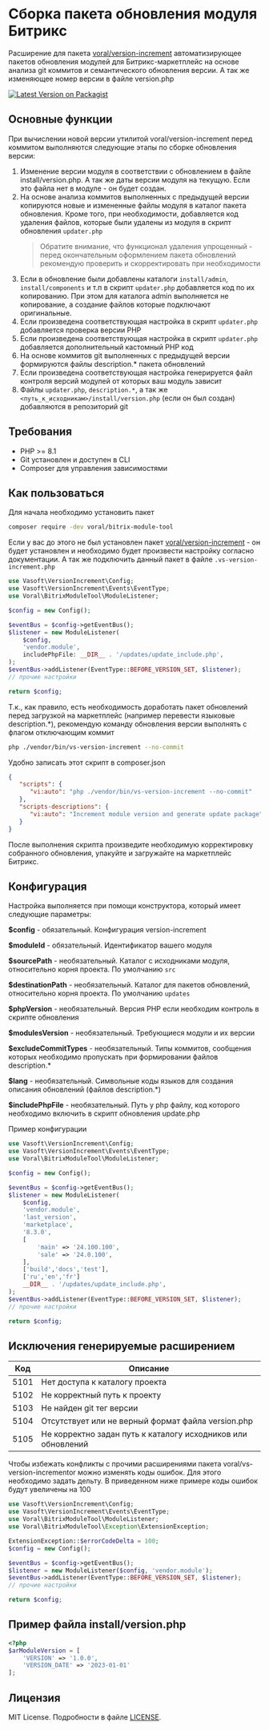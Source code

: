 # Сборка пакета обновления модуля Битрикс

Расширение для пакета [voral/version-increment](https://github.com/Voral/vs-version-incrementor) автоматизирующее пакетов обновления модулей для Битрикс-маркетплейс на основе анализа git коммитов и семантического обновления версии. А так же изменяющее номер версии в файле version.php

[![Latest Version on Packagist](https://img.shields.io/packagist/v/voral/bitrix-module-tool)](https://packagist.org/packages/voral/bitrix-module-tool )  

## Основные функции

При вычислении новой версии утилитой voral/version-increment перед коммитом выполняются следующие этапы по сборке обновления версии:

1. Изменение версии модуля в соответствии с обновлением в файле install/version.php. А так же даты версии модуля на текущую. Если это файла нет в модуле - он будет создан.
2. На основе анализа коммитов выполненных с предыдущей версии копируются новые и измененные файлы модуля в каталог пакета обновления. Кроме того, при необходимости, добавляется код удаления файлов, которые были удалены из модуля в скрипт обновления `updater.php`
    >  Обратите внимание, что функционал удаления упрощенный - перед окончательным оформлением пакета обновлений рекомендую проверить и скорректировать при необходимости
3. Если в обновление были добавлены каталоги `install/admin`, `install/components` и т.п в скрипт `updater.php` добавляется код по их копированию. При этом для каталога admin выполняется не копирование, а создание файлов которые подключают оригинальные.
4. Если произведена соответствующая настройка в скрипт `updater.php` добавляется проверка версии PHP
5. Если произведена соответствующая настройка в скрипт `updater.php` добавляется дополнительный кастомный PHP код
6. На основе коммитов git выполненных с предыдущей версии формируются файлы description.* пакета обновлений
7. Если произведена соответствующая настройка генерируется файл контроля версий модулей от которых ваш модуль зависит
8. Файлы `updater.php`, `description.*`, а так же `<путь_к_исходникам>/install/version.php` (если он был создан) добавляются в репозиторий git

## Требования

- PHP >= 8.1
- Git установлен и доступен в CLI
- Composer для управления зависимостями

## Как пользоваться

Для начала необходимо установить пакет

```bash
composer require -dev voral/bitrix-module-tool
```

Если у вас до этого не был установлен пакет [voral/version-increment](https://github.com/Voral/vs-version-incrementor)  - он будет установлен и необходимо будет произвести настройку согласно документации. А так же подключить данный пакет в файле `.vs-version-increment.php`

```php
use Vasoft\VersionIncrement\Config;
use Vasoft\VersionIncrement\Events\EventType;
use Voral\BitrixModuleTool\ModuleListener;

$config = new Config();

$eventBus = $config->getEventBus();
$listener = new ModuleListener(
    $config,
    'vendor.module',
    includePhpFile: __DIR__ . '/updates/update_include.php',
);
$eventBus->addListener(EventType::BEFORE_VERSION_SET, $listener);
// прочие настройки

return $config;

```

Т.к., как правило, есть необходимость доработать пакет обновлений перед загрузкой на маркетплейс (например перевести языковые description.*), рекомендую команду обновления версии выполнять с флагом отключающим коммит

```bash
php ./vendor/bin/vs-version-increment --no-commit
```

Удобно записать этот скрипт в composer.json
```json
{
   "scripts": {
      "vi:auto": "php ./vendor/bin/vs-version-increment --no-commit"
   },
   "scripts-descriptions": {
      "vi:auto": "Increment module version and generate update package"
   }
}
```

После выполнения скрипта произведите необходимую корректировку собранного обновления, упакуйте и загружайте на маркетплейс Битрикс.

## Конфигурация

Настройка выполняется при помощи конструктора, который имеет следующие параметры:

**$config** - обязательный. Конфигурация version-increment

**$moduleId** - обязательный. Идентификатор вашего модуля

**$sourcePath** - необязательный. Каталог с исходниками модуля, относительно корня проекта. По умолчанию `src`

**$destinationPath** - необязательный. Каталог для пакетов обновлений, относительно корня проекта. По умолчанию `updates`

**$phpVersion** - необязательный. Версия PHP если необходим контроль в скрипте обновления

**$modulesVersion** - необязательный. Требующиеся модули и их версии

**$excludeCommitTypes** - необязательный. Типы коммитов, сообщения которых необходимо пропускать при формировании файлов description.*

**$lang** - необязательный. Символьные коды языков для создания описания обновлений (файлов description.*)

**$includePhpFile** - необязательный. Путь у php файлу, код которого необходимо включить в скрипт обновления update.php

Пример конфигурации
```php
use Vasoft\VersionIncrement\Config;
use Vasoft\VersionIncrement\Events\EventType;
use Voral\BitrixModuleTool\ModuleListener;

$config = new Config();

$eventBus = $config->getEventBus();
$listener = new ModuleListener(
    $config,
    'vendor.module',
    'last_version',
    'marketplace',
    '8.3.0',
    [
        'main' => '24.100.100',
        'sale' => '24.0.100',
    ],
    ['build','docs','test'],
    ['ru','en','fr']
    __DIR__ . '/updates/update_include.php',
);
$eventBus->addListener(EventType::BEFORE_VERSION_SET, $listener);
// прочие настройки

return $config;

```

## Исключения генерируемые расширением

| Код  | Описание                                                     |
|------|--------------------------------------------------------------|
| 5101 | Нет доступа к каталогу проекта                               |
| 5102 | Не корректный путь к проекту                                 |
| 5103 | Не найден git тег версии                                     |
| 5104 | Отсутствует или не верный формат файла version.php           |
| 5105 | Не корректно задан путь к каталогу исходников или обновлений |

Чтобы избежать конфликты с прочими расширениями пакета voral/vs-version-incrementor можно изменять коды ошибок. Для этого необходимо задать дельту. В приведенном ниже примере коды ошибок будут увеличены на 100

```php
use Vasoft\VersionIncrement\Config;
use Vasoft\VersionIncrement\Events\EventType;
use Voral\BitrixModuleTool\ModuleListener;
use Voral\BitrixModuleTool\Exception\ExtensionException;

ExtensionException::$errorCodeDelta = 100;
$config = new Config();

$eventBus = $config->getEventBus();
$listener = new ModuleListener($config, 'vendor.module');
$eventBus->addListener(EventType::BEFORE_VERSION_SET, $listener);
// прочие настройки

return $config;
```

## Пример файла install/version.php

```php
<?php
$arModuleVersion = [
    'VERSION' => '1.0.0',
    'VERSION_DATE' => '2023-01-01'
];
```

## Лицензия

MIT License. Подробности в файле [LICENSE](LICENSE.md).